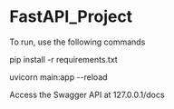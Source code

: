 # FastAPI_Project

To run, use the following commands

pip install -r requirements.txt

uvicorn main:app --reload

Access the Swagger API at 127.0.0.1/docs
